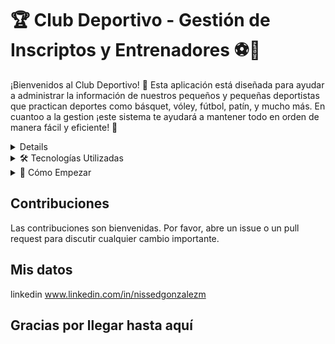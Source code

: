 # 🏆 Club Deportivo - Gestión de Inscriptos y Entrenadores ⚽🏀

¡Bienvenidos al Club Deportivo! 🎉 Esta aplicación está diseñada para ayudar a administrar la información de nuestros pequeños y pequeñas deportistas que practican deportes como básquet, vóley, fútbol, patín, y mucho más. En cuantoo a la gestion ¡este sistema te ayudará a mantener todo en orden de manera fácil y eficiente! 🚀

<details>
## 📋 Descripción del Proyecto

Este proyecto te permitirá llevar un control completo de los niños y niñas que participan en los diferentes deportes del club, así como también de los entrenadores y las cuotas de pago. La aplicación ofrece un menú interactivo con diversas funcionalidades que van desde la inscripción de nuevos deportistas hasta la gestión de los entrenadores y las cuotas.

**Características principales:**
- **Alta y baja de entrenadores:** Administra a los entrenadores de cada deporte y categoría.
- **Inscripción de niños y niñas:** Agrega nuevos deportistas y asigna su deporte y categoría. ¡No te preocupes, verificamos los cupos disponibles! 😉
- **Gestión de cuotas:** Simula el pago de cuotas, aplicando descuentos especiales para socios del club.
- **Listados completos:** Visualiza inscriptos por deporte, por deporte y categoría, y un total general.
- **Listado de deudores:** Detecta a los inscriptos que tienen cuotas pendientes de pago. ¡Nadie se queda atrás! 💸
- **Gestión de deportes:** Agrega nuevos deportes al club o elimina aquellos que ya no tienen inscriptos.

</details>

<details>
<summary>  🛠️ Tecnologías Utilizadas</summary>

Este proyecto está desarrollado en **C#**, utilizando un enfoque orientado a objetos para crear clases que representan a las personas, entrenadores, y deportes. La herencia y las excepciones se usan para manejar eficientemente las operaciones, asegurando que la aplicación sea robusta y flexible.

</details>

<details>
<summary> 🚀 Cómo Empezar</summary>

1. **Clona este repositorio** en tu máquina local:
   ```bash
   git clone https://github.com/denisegonzalez24/Aplicacion_Club_Deportivo.git
</details>

## Contribuciones
Las contribuciones son bienvenidas. Por favor, abre un issue o un pull request para discutir cualquier cambio importante.

## Mis datos
linkedin 
www.linkedin.com/in/nissedgonzalezm

## Gracias por llegar hasta aquí

